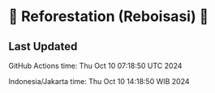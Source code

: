 
# 🌳 Reforestation (Reboisasi) 🌲

## Last Updated

GitHub Actions time: Thu Oct 10 07:18:50 UTC 2024

Indonesia/Jakarta time: Thu Oct 10 14:18:50 WIB 2024
